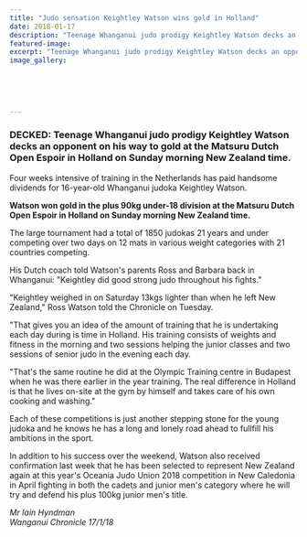 ```yaml
---
title: "Judo sensation Keightley Watson wins gold in Holland"
date: 2018-01-17
description: "Teenage Whanganui judo prodigy Keightley Watson decks an opponent on his way to gold at the Matsuru Dutch Open Espoir in Holland on Sunday morning NZ time..."
featured-image: 
excerpt: "Teenage Whanganui judo prodigy Keightley Watson decks an opponent on his way to gold at the Matsuru Dutch Open Espoir in Holland on Sunday morning New Zealand time."
image_gallery:
	
	
	
	
	
---
```


<h3><span>DECKED: Teenage Whanganui judo prodigy Keightley Watson decks an opponent on his way to gold at the Matsuru Dutch Open Espoir in Holland on Sunday morning New Zealand time.</span></h3>
<p class="element element-paragraph">Four weeks intensive of training in the Netherlands has paid handsome dividends for 16-year-old Whanganui judoka Keightley Watson.</p>
<p class="element element-paragraph"><strong>Watson won gold in the plus 90kg under-18 division at the Matsuru Dutch Open Espoir in Holland on Sunday morning New Zealand time.</strong></p>
<p class="element element-paragraph">The large tournament had a total of 1850 judokas 21 years and under competing over two days on 12 mats in various weight categories with 21 countries competing.</p>
<p class="element element-paragraph">His Dutch coach told Watson's parents Ross and Barbara back in Whanganui: "Keightley did good strong judo throughout his fights."</p>
<p class="element element-paragraph">"Keightley weighed in on Saturday 13kgs lighter than when he left New Zealand," Ross Watson told the Chronicle on Tuesday.</p>
<p class="element element-paragraph">"That gives you an idea of the amount of training that he is undertaking each day during is time in Holland. His training consists of weights and fitness in the morning and two sessions helping the junior classes and two sessions of senior judo in the evening each day.</p>
<p class="element element-paragraph">"That's the same routine he did at the Olympic Training centre in Budapest when he was there earlier in the year training. The real difference in Holland is that he lives on-site at the gym by himself and takes care of his own cooking and washing."</p>
<p class="element element-paragraph">Each of these competitions is just another stepping stone for the young judoka and he knows he has a long and lonely road ahead to fullfill his ambitions in the sport.</p>
<p class="element element-paragraph">In addition to his success over the weekend, Watson also received confirmation last week that he has been selected to represent New Zealand again at this year's Oceania Judo Union 2018 competition in New Caledonia in April fighting in both the cadets and junior men's category where he will try and defend his plus 100kg junior men's title.</p>
<p><em>Mr Iain Hyndman</em><br /><em>Wanganui Chronicle 17/1/18</em></p>

